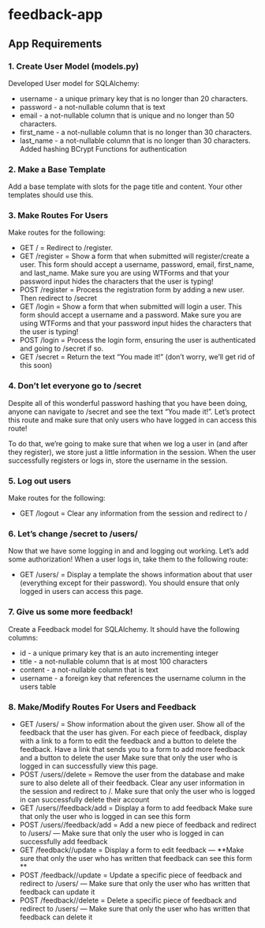 # feedback-app 

## App Requirements

### 1. Create User Model (models.py)
Developed User model for SQLAlchemy:
- username - a unique primary key that is no longer than 20 characters.
- password - a not-nullable column that is text
- email - a not-nullable column that is unique and no longer than 50 characters.
- first_name - a not-nullable column that is no longer than 30 characters.
- last_name - a not-nullable column that is no longer than 30 characters.
Added hashing BCrypt Functions for authentication

### 2. Make a Base Template
Add a base template with slots for the page title and content. Your other templates should use this. 


### 3. Make Routes For Users
Make routes for the following:
- GET / =  Redirect to /register.
- GET /register  =  Show a form that when submitted will register/create a user. This form should accept a username, password, email, first_name, and last_name. Make sure you are using WTForms and that your password input hides the characters that the user is typing!
- POST /register  =  Process the registration form by adding a new user. Then redirect to /secret
- GET /login  =  Show a form that when submitted will login a user. This form should accept a username and a password. Make sure you are using WTForms and that your password input hides the characters that the user is typing!
- POST /login  =  Process the login form, ensuring the user is authenticated and going to /secret if so.
- GET /secret  =  Return the text “You made it!” (don’t worry, we’ll get rid of this soon)

### 4. Don’t let everyone go to /secret
Despite all of this wonderful password hashing that you have been doing, anyone can navigate to /secret and see the text “You made it!”. Let’s protect this route and make sure that only users who have logged in can access this route!

To do that, we’re going to make sure that when we log a user in (and after they register), we store just a little information in the session. When the user successfully registers or logs in, store the username in the session.

### 5. Log out users
Make routes for the following:

- GET /logout  = Clear any information from the session and redirect to /

### 6. Let’s change /secret to /users/<username>
Now that we have some logging in and and logging out working. Let’s add some authorization! When a user logs in, take them to the following route:

- GET /users/<username>  =  Display a template the shows information about that user (everything except for their password).  You should ensure that only logged in users can access this page.

### 7. Give us some more feedback!
Create a Feedback model for SQLAlchemy. It should have the following columns:
- id - a unique primary key that is an auto incrementing integer
- title - a not-nullable column that is at most 100 characters
- content - a not-nullable column that is text
- username - a foreign key that references the username column in the users table

### 8. Make/Modify Routes For Users and Feedback
- GET /users/<username>  =  Show information about the given user. Show all of the feedback that the user has given. For each piece of feedback, display with a link to a form to edit the feedback and a button to delete the feedback. Have a link that sends you to a form to add more feedback and a button to delete the user Make sure that only the user who is logged in can successfully view this page.
- POST /users/<username>/delete =  Remove the user from the database and make sure to also delete all of their feedback. Clear any user information in the session and redirect to /. Make sure that only the user who is logged in can successfully delete their account
- GET /users/<username>/feedback/add  =  Display a form to add feedback Make sure that only the user who is logged in can see this form
- POST /users/<username>/feedback/add  =  Add a new piece of feedback and redirect to /users/<username> — Make sure that only the user who is logged in can successfully add feedback
-  GET /feedback/<feedback-id>/update  =  Display a form to edit feedback — **Make sure that only the user who has written that feedback can see this form **
-  POST /feedback/<feedback-id>/update  =  Update a specific piece of feedback and redirect to /users/<username> — Make sure that only the user who has written that feedback can update it
-  POST /feedback/<feedback-id>/delete  =  Delete a specific piece of feedback and redirect to /users/<username> — Make sure that only the user who has written that feedback can delete it